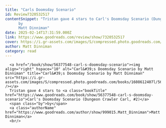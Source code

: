 ```yaml
---
title: "Carls Doomsday Scenario"
id: Review7320532517
contentSnippet: "Tristan gave 4 stars to Carl's Doomsday Scenario (Dungeon Crawler Carl, #2)
      by
      Matt Dinniman"
date: 2025-02-14T17:31:59.000Z
link: https://www.goodreads.com/review/show/7320532517
cover: https://i.gr-assets.com/images/S/compressed.photo.goodreads.com/books/1608612407l/56377548._MY75_.jpg
author: Matt Dinniman
category: read
---
```


      
      <a href="/book/show/56377548-carl-s-doomsday-scenario"><img align="right" hspace="10" alt="Carl&#39;s Doomsday Scenario by Matt Dinniman" title="Carl&#39;s Doomsday Scenario by Matt Dinniman" src="https://i.gr-assets.com/images/S/compressed.photo.goodreads.com/books/1608612407l/56377548._MY75_.jpg" /></a>
      Tristan gave 4 stars to <a class="bookTitle" href="https://www.goodreads.com/book/show/56377548-carl-s-doomsday-scenario">Carl's Doomsday Scenario (Dungeon Crawler Carl, #2)</a>
      <span class="by">by</span>
      <a class="authorName" href="https://www.goodreads.com/author/show/999015.Matt_Dinniman">Matt Dinniman</a>
      <br/>